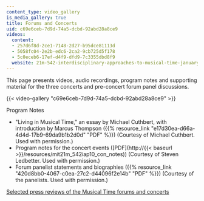 ```yaml
---
content_type: video_gallery
is_media_gallery: true
title: Forums and Concerts
uid: c69e6ceb-7d9d-74a5-dcbd-92abd28a8ce9
videos:
  content:
  - 257d6f8d-2ce1-7148-2d27-b95dce81113d
  - 5058fc04-2e2b-edc6-2ca2-9cb725d5f178
  - 5c0eceb6-17ef-d4f9-dfd9-7c3355dbd8f9
  website: 21m-542-interdisciplinary-approaches-to-musical-time-january-iap-2010
---
```


This page presents videos, audio recordings, program notes and supporting material for the three concerts and pre-concert forum panel discussions.

{{< video-gallery "c69e6ceb-7d9d-74a5-dcbd-92abd28a8ce9" >}}


Program Notes

*   "Living in Musical Time," an essay by Michael Cuthbert, with introduction by Marcus Thompson ({{% resource_link "e17d30ea-d66a-4d4d-17b9-69da9b1b2d0d" "PDF" %}}) (Courtesy of Michael Cuthbert. Used with permission.)
*   Program notes for the concert events ([PDF](http://{{< baseurl >}}/resources/mit21m_542iap10_con_notes)) (Courtesy of Steven Ledbetter. Used with permission.)
*   Forum panelist statements and biographies ({{% resource_link "420d8bb0-4067-c0ea-27c2-d44096f2e14b" "PDF" %}}) (Courtesy of the panelists. Used with permission.)

[Selected press reviews of the Musical Time forums and concerts](http://shass.mit.edu/news/news-2010-glowing-reviews-musical-time)

[  
](http://shass.mit.edu/news/news-2010-glowing-reviews-musical-time)
